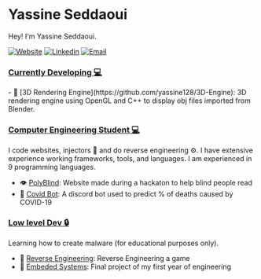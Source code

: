 <h1 class="neon">Yassine Seddaoui</h1>


Hey! I'm Yassine Seddaoui.

 [![Website](https://img.shields.io/badge/Website-3776AB?style=for-the-badge)](https://yassine-seddaoui-portfolio.netlify.app/)
 [![Linkedin](https://img.shields.io/badge/LinkedIn-0077B5?style=for-the-badge&logo=linkedin&logoColor=white)](https://www.linkedin.com/in/yassine-seddaoui-a91110162/)
 [![Email](https://img.shields.io/badge/Email-8B89CC?style=for-the-badge&logo=protonmail&logoColor=white)](mailto:yassineseddaoui@gmail.com)

<h3><b><u>Currently Developing  💻</u></b></h3>
- 🔺 [3D Rendering Engine](https://github.com/yassine128/3D-Engine): 3D rendering engine using OpenGL and C++ to display obj files imported from Blender.

<h3><b><u>Computer Engineering Student 💻</u></b></h3>

I code websites, injectors 💉 and do reverse engineering ⚙. I have extensive experience working frameworks, tools, and languages. I am experienced in 9 programming languages. 

- 👁️ [PolyBlind](https://github.com/yassine128/PolyBlind): Website made during a hackaton to help blind people read
- 👾 [Covid Bot](https://github.com/yassine128/Covid-19-Bot): A discord bot used to predict % of deaths caused by COVID-19

<h3><b><u>Low level Dev 🔒</u></b></h3>

Learning how to create malware (for educational purposes only).
- 🔫 [Reverse Engineering](https://github.com/yassine128/InternalCheats): Reverse Engineering a game
- 🤖 [Embeded Systems](https://github.com/Projet-Integrateur-145146): Final project of my first year of engineering

</details>
